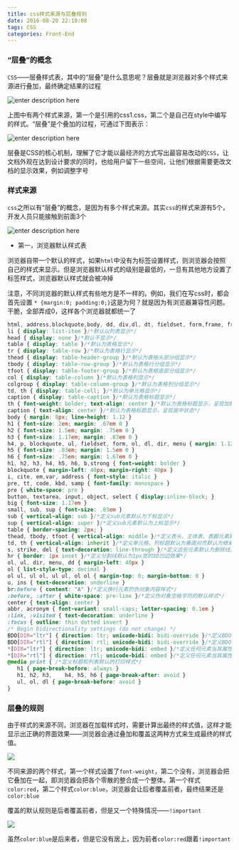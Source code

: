 ```yaml
---
title: css样式来源与层叠规则
date: 2016-08-20 22:10:08
tags: CSS
categories: Front-End
---
```


### “层叠”的概念

`CSS`——层叠样式表，其中的“层叠”是什么意思呢？层叠就是浏览器对多个样式来源进行叠加，最终确定结果的过程

![enter description here][1]

 上图中有两个样式来源，第一个是引用的css1.css，第二个是自己在style中编写的样式。“层叠”是个叠加的过程，可通过下图表示：
 
 ![enter description here][2]

层叠是CSS的核心机制，理解了它才能以最经济的方式写出最容易改动的`CSS`，让文档外观在达到设计要求的同时，也给用户留下一些空间，让他们根据需要更改文档的显示效果，例如调整字号
<!--more-->
### 样式来源

`css`之所以有“层叠”的概念，是因为有多个样式来源。其实`css`的样式来源有5个，开发人员只能接触到前面3个

![enter description here][3]

- 第一，浏览器默认样式表

浏览器自带一个默认的样式，如果`html`中没有为标签设置样式，则浏览器会按照自己的样式来显示。但是浏览器默认样式的级别是最低的，一旦有其他地方设置了标签样式，浏览器默认样式就会被冲掉

 注意，不同浏览器的默认样式有些地方是不一样的。例如，我们在写css时，都会首先设置 `* {margin:0; padding:0;}`这是为何？就是因为有浏览器兼容性问题。干脆，全部弄成0，这样各个浏览器就都统一了
 
 ```css
 html, address,blockquote,body, dd, div,dl, dt, fieldset, form,frame, frameset,h1, h2, h3, h4,h5, h6, noframes,ol, p, ul, center,dir, hr, menu, pre { display: block }/*以上列表元素默认状态下一块状显示，未显示的将以内联元素显示，该列表针对HTML4版本，部分元素在XHTML1中将废弃*/
li { display: list-item }/*默认以列表显示*/
head { display: none }/*默认不显示*/
table { display: table }/*默认为表格显示*/
tr { display: table-row }/*默认为表格行显示*/
thead { display: table-header-group }/*默认为表格头部分组显示*/
tbody { display: table-row-group }/*默认为表格行分组显示*/
tfoot { display: table-footer-group }/*默认为表格底部分组显示*/
col { display: table-column }/*默认为表格列显示*/
colgroup { display: table-column-group }/*默认为表格列分组显示*/
td, th { display: table-cell; }/*默认为单元格显示*/
caption { display: table-caption }/*默认为表格标题显示*/
th { font-weight: bolder; text-align: center }/*默认为表格标题显示，呈现加粗居中状态*/
caption { text-align: center }/*默认为表格标题显示，呈现居中状态*/
body { margin: 8px; line-height: 1.12 }
h1 { font-size: 2em; margin: .67em 0 }
h2 { font-size: 1.5em; margin: .75em 0 }
h3 { font-size: 1.17em; margin: .83em 0 }
h4, p, blockquote, ul, fieldset, form, ol, dl, dir, menu { margin: 1.12em 0 }
h5 { font-size: .83em; margin: 1.5em 0 }
h6 { font-size: .75em; margin: 1.67em 0 }
h1, h2, h3, h4, h5, h6, b,strong { font-weight: bolder }
blockquote { margin-left: 40px; margin-right: 40px }
i, cite, em,var, address { font-style: italic }
pre, tt, code, kbd, samp { font-family: monospace }
pre { white-space: pre }
button, textarea, input, object, select { display:inline-block; }
big { font-size: 1.17em }
small, sub, sup { font-size: .83em }
sub { vertical-align: sub }/*定义sub元素默认为下标显示*/
sup { vertical-align: super }/*定义sub元素默认为上标显示*/
table { border-spacing: 2px; }
thead, tbody, tfoot { vertical-align: middle }/*定义表头、主体表、表脚元素默认为垂直对齐*/
td, th { vertical-align: inherit }/*定义单元格、列标题默认为垂直对齐默认为继承*/
s, strike, del { text-decoration: line-through }/*定义这些元素默认为删除线显示*/
hr { border: 1px inset }/*定义分割线默认为1px宽的3D凹边效果*/
ol, ul, dir, menu, dd { margin-left: 40px }
ol { list-style-type: decimal }
ol ul, ul ol, ul ul, ol ol { margin-top: 0; margin-bottom: 0 }
u, ins { text-decoration: underline }
br:before { content: "A" }/*定义换行元素的伪对象内容样式*/
:before, :after { white-space: pre-line }/*定义伪对象空格字符的默认样式*/
center { text-align: center }
abbr, acronym { font-variant: small-caps; letter-spacing: 0.1em }
:link, :visited { text-decoration: underline }
:focus { outline: thin dotted invert }
 /* Begin bidirectionality settings (do not change) */
BDO[DIR="ltr"] { direction: ltr; unicode-bidi: bidi-override }/*定义BDO元素当其属性为DIR="ltr"时的默认文本读写显示顺序*/
BDO[DIR="rtl"] { direction: rtl; unicode-bidi: bidi-override }/*定义BDO元素当其属性为DIR="rtl"时的默认文本读写显示顺序*/
*[DIR="ltr"] { direction: ltr; unicode-bidi: embed }/*定义任何元素当其属性为DIR="ltr"时的默认文本读写显示顺序*/
*[DIR="rtl"] { direction: rtl; unicode-bidi: embed }/*定义任何元素当其属性为DIR="rtl"时的默认文本读写显示顺序*/
@media print { /*定义标题和列表默认的打印样式*/
    h1 { page-break-before: always }
    h1, h2, h3,    h4, h5, h6 { page-break-after: avoid }
    ul, ol, dl { page-break-before: avoid }
}

```

### 层叠的规则

由于样式的来源不同，浏览器在加载样式时，需要计算出最终的样式值，这样才能显示出正确的界面效果——浏览器会通过叠加和覆盖这两种方式来生成最终的样式值。

![](http://images.cnitblog.com/blog/138012/201502/062013043288083.png)

不同来源的两个样式，第一个样式设置了`font-weight`，第二个没有，浏览器会把它叠加在一起，即浏览器会把各个零散的整合成一个整体。第一个样式`color:red`，第二个样式`color:blue`，浏览器会让后者覆盖前者，最终结果还是`color:blue`

 覆盖的默认规则是后者覆盖前者，但是又一个特殊情况——`!important`
 
 ![](http://images.cnitblog.com/blog/138012/201502/062013470937714.png)
 
 虽然`color:blue`是后来者，但是它没有居上，因为前者`color:red`跟着`!important`
 
 

 


  [1]: http://images.cnitblog.com/blog/138012/201502/062009519846753.png
  [2]: http://images.cnitblog.com/blog/138012/201502/062010034216948.png
  [3]: http://images.cnitblog.com/blog/138012/201502/062011145462444.png
